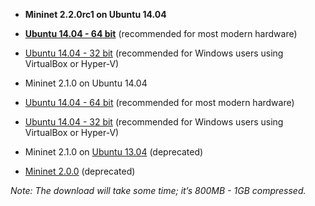 * **Mininet 2.2.0rc1 on Ubuntu 14.04**

 * **[Ubuntu 14.04 - 64 bit](http://downloads.mininet.org/mininet-2.2.0rc1-141205-ubuntu-14.04-server-amd64.zip)** (recommended for most modern hardware)
 * [Ubuntu 14.04 - 32 bit](http://downloads.mininet.org/mininet-2.2.0rc1-141205-ubuntu-14.04-server-i386.zip) (recommended for Windows users using VirtualBox or Hyper-V)

* Mininet 2.1.0 on Ubuntu 14.04

 * [Ubuntu 14.04 - 64 bit](http://downloads.mininet.org/mininet-2.1.0p2-140718-ubuntu-14.04-server-amd64-ovf.zip) (recommended for most modern hardware)
 * [Ubuntu 14.04 - 32 bit](http://downloads.mininet.org/mininet-2.1.0p2-140718-ubuntu-14.04-server-i386-ovf.zip) (recommended for Windows users using VirtualBox or Hyper-V)

* Mininet 2.1.0 on [Ubuntu 13.04](https://bitbucket.org/mininet/mininet-vm-images/downloads) (deprecated)

* [Mininet 2.0.0](https://github.com/mininet/mininet/downloads/) (deprecated)

_Note: The download will take some time; it’s 800MB - 1GB compressed._